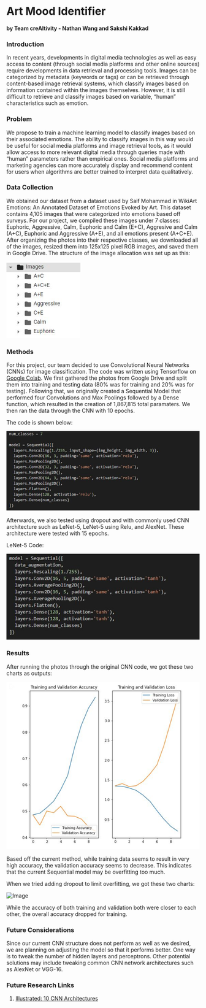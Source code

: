 # Art Mood Identifier
**by Team creAItivity - Nathan Wang and Sakshi Kakkad**

### Introduction
In recent years, developments in digital media technologies as well as easy access to content (through social media platforms and other online sources) require developments in data retrieval and processing tools. Images can be categorized by metadata (keywords or tags) or can be retrieved through content-based image retrieval systems, which classify images based on information contained within the images themselves. However, it is still difficult to retrieve and classify images based on variable, “human” characteristics such as emotion.  

### Problem
We propose to train a machine learning model to classify images based on their associated emotions. The ability to classify images in this way would be useful for social media platforms and image retrieval tools, as it would allow access to more relevant digital media through queries made with “human” parameters rather than empirical ones. Social media platforms and marketing agencies can more accurately display and recommend content for users when algorithms are better trained to interpret data qualitatively.  

### Data Collection
We obtained our dataset from a dataset used by Saif Mohammad in WikiArt Emotions: An Annotated Dataset of Emotions Evoked by Art. This dataset contains 4,105 images that were categorized into emotions based off surveys. For our project, we compiled these images under 7 classes: Euphoric, Aggressive, Calm, Euphoric and Calm (E+C), Aggresive and Calm (A+C), Euphoric and Aggressive (A+E), and all emotions present (A+C+E). After organizing the photos into their respective classes, we downloaded all of the images, resized them into 125x125 pixel RGB images, and saved them in Google Drive. The structure of the image allocation was set up as this:

![Image](PhotoStructure.JPG)

### Methods
For this project, our team decided to use Convolutional Neural Networks (CNNs) for image classification. The code was written using Tensorflow on [Google Colab](https://colab.research.google.com/drive/1RVi2QEySIPyt_gGwJScBd_CXnIL-ghts?usp=sharing). We first gathered the photos from Google Drive and split them into training and testing data (80% was for training and 20% was for testing). Following that, we originally created a Sequential Model that performed four Convolutions and Max Poolings followed by a Dense function, which resulted in the creation of 1,867,815 total paramaters. We then ran the data through the CNN with 10 epochs.

The code is shown below:

![Image](CNN_1.JPG)

Afterwards, we also tested using dropout and with commonly used CNN architecture such as LeNet-5, LeNet-5 using Relu, and AlexNet. These architecture were tested with 15 epochs.

LeNet-5 Code:

![Image](LeNet-5.JPG)

### Results
After running the photos through the original CNN code, we got these two charts as outputs:

![Image](CNN_Output.JPG)

Based off the current method, while training data seems to result in very high accuracy, the validation accuracy seems to decrease. This indicates that the current Sequential model may be overfitting too much.

When we tried adding dropout to limit overfitting, we got these two charts:

![Image](CNN_Dropout)

While the accuracy of both training and validation both were closer to each other, the overall accuracy dropped for training.



### Future Considerations
Since our current CNN structure does not perform as well as we desired, we are planning on adjusting the model so that it performs better. One way is to tweak the number of hidden layers and perceptrons. Other potential solutions may include tweaking common CNN network architectures such as AlexNet or VGG-16.

### Future Research Links
1. [Illustrated: 10 CNN Architectures](https://towardsdatascience.com/illustrated-10-cnn-architectures-95d78ace614d)
